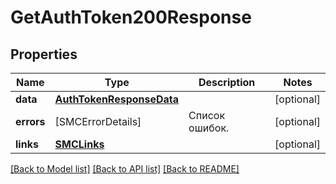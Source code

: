 # GetAuthToken200Response

## Properties
Name | Type | Description | Notes
------------ | ------------- | ------------- | -------------
**data** | [**AuthTokenResponseData**](AuthTokenResponseData.md) |  | [optional] 
**errors** | [SMCErrorDetails] | Список ошибок. | [optional] 
**links** | [**SMCLinks**](SMCLinks.md) |  | [optional] 

[[Back to Model list]](../README.md#documentation-for-models) [[Back to API list]](../README.md#documentation-for-api-endpoints) [[Back to README]](../README.md)


